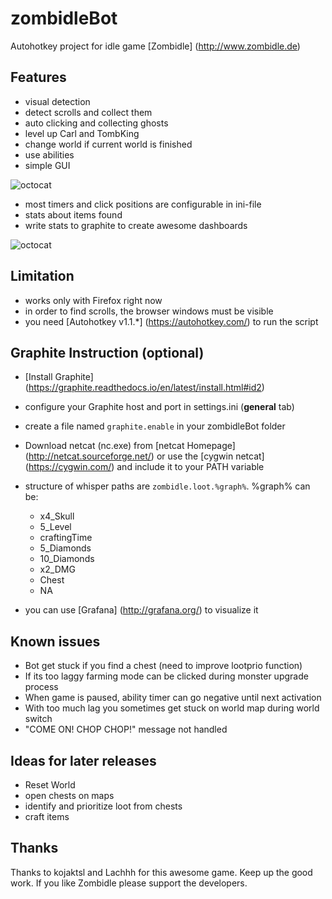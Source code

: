 # zombidleBot
Autohotkey project for idle game [Zombidle] (http://www.zombidle.de)

## Features
* visual detection
* detect scrolls and collect them
* auto clicking and collecting ghosts
* level up Carl and TombKing
* change world if current world is finished
* use abilities
* simple GUI

![octocat](https://github.com/cottiAC/zombidleBot/blob/master/imgs/readme/gui.png)
* most timers and click positions are configurable in ini-file
* stats about items found
* write stats to graphite to create awesome dashboards

![octocat](https://github.com/cottiAC/zombidleBot/blob/master/imgs/readme/graph.png)

## Limitation
* works only with Firefox right now
* in order to find scrolls, the browser windows must be visible
* you need [Autohotkey v1.1.*] (https://autohotkey.com/) to run the script

## Graphite Instruction (optional)
* [Install Graphite] (https://graphite.readthedocs.io/en/latest/install.html#id2)
* configure your Graphite host and port in settings.ini (**general** tab)
* create a file named `graphite.enable` in your zombidleBot folder
* Download netcat (nc.exe) from [netcat Homepage] (http://netcat.sourceforge.net/) or use the [cygwin netcat] (https://cygwin.com/) and include it to your PATH variable
* structure of whisper paths are `zombidle.loot.%graph%`. %graph% can be:
  * x4_Skull
  * 5_Level
  * craftingTime
  * 5_Diamonds
  * 10_Diamonds
  * x2_DMG
  * Chest
  * NA

* you can use [Grafana] (http://grafana.org/) to visualize it

## Known issues
* Bot get stuck if you find a chest (need to improve lootprio function)
* If its too laggy farming mode can be clicked during monster upgrade process
* When game is paused, ability timer can go negative until next activation
* With too much lag you sometimes get stuck on world map during world switch
* "COME ON! CHOP CHOP!" message not handled

## Ideas for later releases
* Reset World
* open chests on maps
* identify and prioritize loot from chests
* craft items

## Thanks
Thanks to kojaktsl and Lachhh for this awesome game. Keep up the good work.
If you like Zombidle please support the developers. 

